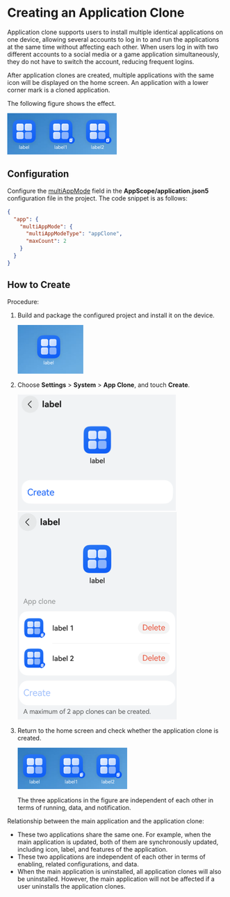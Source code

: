 # Creating an Application Clone
Application clone supports users to install multiple identical applications on one device, allowing several accounts to log in to and run the applications at the same time without affecting each other. When users log in with two different accounts to a social media or a game application simultaneously, they do not have to switch the account, reducing frequent logins.

After application clones are created, multiple applications with the same icon will be displayed on the home screen. An application with a lower corner mark is a cloned application.

The following figure shows the effect.

![Figure 1](figures/app-clone1.png)


## Configuration

Configure the [multiAppMode](app-configuration-file.md#multiappmode) field in the **AppScope/application.json5** configuration file in the project. The code snippet is as follows:
```json
{
  "app": {
    "multiAppMode": {
      "multiAppModeType": "appClone",
      "maxCount": 2
    }
  }
}
```

## How to Create

Procedure:

1. Build and package the configured project and install it on the device.

      ![Figure 2](figures/app-clone4.png)

2. Choose **Settings** > **System** > **App Clone**, and touch **Create**.

      ![Figure 3](figures/app-clone5.png)
      ![Figure 4](figures/app-clone3.png)

3. Return to the home screen and check whether the application clone is created.

      ![Figure 1](figures/app-clone1.png)

      The three applications in the figure are independent of each other in terms of running, data, and notification.

Relationship between the main application and the application clone:
- These two applications share the same one. For example, when the main application is updated, both of them are synchronously updated, including icon, label, and features of the application.
- These two applications are independent of each other in terms of enabling, related configurations, and data.
- When the main application is uninstalled, all application clones will also be uninstalled. However, the main application will not be affected if a user uninstalls the application clones.
